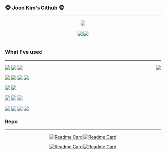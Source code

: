 

### 🐵 Joon Kim's Github 🐵
---

<div align="center">
<img src="http://mazandi.herokuapp.com/api?handle=wns312&theme=warm"/></a>
<br /><br />
<img src="http://mazassumnida.wtf/api/mini/generate_badge?boj=wns312"/></a>
<img src="https://hits.seeyoufarm.com/api/count/incr/badge.svg?url=https%3A%2F%2Fgithub.com%2Fwns312&count_bg=%234169E1&title_bg=%236C6C6C&icon=github.svg&icon_color=%23FFFFFF&title=Github&edge_flat=true"/></a>
<br /><br />
</div>


### What I've used



---


<img align="right" src="https://github-readme-stats.vercel.app/api?username=wns312"/>

 <img src="https://img.shields.io/badge/Java-007396?style=flat-square&logo=Java&logoColor=white"/></a> <img src="https://img.shields.io/badge/Python-3766AB?style=flat-square&logo=Python&logoColor=white"/></a> <img src="https://img.shields.io/badge/JavaScript-F7DF1E?style=flat-square&logo=JavaScript&logoColor=white"/></a>

<img src="https://img.shields.io/badge/Spring-6DB33F?style=flat-square&logo=Spring&logoColor=white"/></a> <img src="https://img.shields.io/badge/Spring Boot-6DB33F?style=flat-square&logo=Spring Boot&logoColor=white"/></a> <img src="https://img.shields.io/badge/Django-092E20?style=flat-square&logo=Django&logoColor=white"/></a> <img src="https://img.shields.io/badge/Hibernate-59666C?style=flat-square&logo=Hibernate&logoColor=white"/></a> 

<img src="https://img.shields.io/badge/MySQL-4479A1?style=flat-square&logo=MySQL&logoColor=white"/></a> <img src="https://img.shields.io/badge/PostgreSQL-4169E1?style=flat-square&logo=PostgreSQL&logoColor=white"/></a>

<img src="https://img.shields.io/badge/GitHub Actions-2088FF?style=flat-square&logo=GitHub Actions&logoColor=white"/></a> <img src="https://img.shields.io/badge/Docker-2496ED?style=flat-square&logo=Docker&logoColor=white"/></a> <img src="https://img.shields.io/badge/AWS-232F3E?style=flat-square&logo=Amazon AWS&logoColor=white"/></a>

<img src="https://img.shields.io/badge/Git-F05032?style=flat-square&logo=Git&logoColor=white"/></a>  <img src="https://img.shields.io/badge/Slack-4A154B?style=flat-square&logo=Slack&logoColor=white"/></a> <img src="https://img.shields.io/badge/Jira-0052CC?style=flat-square&logo=Jira Software&logoColor=white"/></a> <img src="https://img.shields.io/badge/Asana-273347?style=flat-square&logo=Asana&logoColor=white"/></a>

### Repo

---


<div align="center">
 
[![Readme Card](https://github-readme-stats.vercel.app/api/pin/?username=wns312&repo=wns312)](https://github.com/wns312/wns312) 
[![Readme Card](https://github-readme-stats.vercel.app/api/pin/?username=wns312&repo=bcar)](https://github.com/wns312/bcar) 

[![Readme Card](https://github-readme-stats.vercel.app/api/pin/?username=Coffee-Station&repo=coffee-station)](https://github.com/Coffee-Station/coffee-station)
[![Readme Card](https://github-readme-stats.vercel.app/api/pin/?username=wns312&repo=R-U-Getting-It)](https://github.com/wns312/R-U-Getting-It) 

 
</div>


